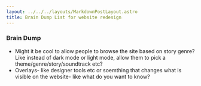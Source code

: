 ```yaml
---
layout: ../../../layouts/MarkdownPostLayout.astro
title: Brain Dump List for website redesign
---
```

### Brain Dump

- Might it be cool to allow people to browse the site based on story genre? Like instead of dark mode or light mode, allow them to pick a theme/genre/story/soundtrack etc?
- Overlays- like designer tools etc or soemthing that changes what is visible on the website- like what do you want to know?